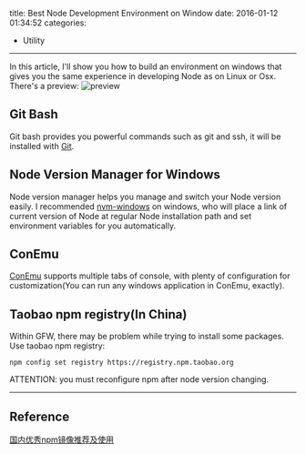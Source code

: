 title: Best Node Development Environment on Window
date: 2016-01-12 01:34:52
categories:
- Utility
---
In this article, I'll show you how to build an environment on windows that gives you the same experience in developing Node as on Linux or Osx. There's a preview:
![preview](http://7xqh47.com1.z0.glb.clouddn.com/build_windows_shell/preview.png)

## Git Bash
Git bash provides you powerful commands such as git and ssh, it will be installed with [Git](https://git-scm.com/download/win).

## Node Version Manager for Windows
Node version manager helps you manage and switch your Node version easily. I recommended [nvm-windows](https://github.com/coreybutler/nvm-windows) on windows, who will place a link of current version of Node at regular Node installation path and set environment variables for you automatically.

## ConEmu
[ConEmu](https://github.com/Maximus5/ConEmu) supports multiple tabs of console, with plenty of configuration for customization(You can run any windows application in ConEmu, exactly). 

## Taobao npm registry(In China)
Within GFW, there may be problem while trying to install some packages. Use taobao npm registry:
```
npm config set registry https://registry.npm.taobao.org
```
ATTENTION: you must reconfigure npm after node version changing.

- - - - - - - - - -
## Reference
[国内优秀npm镜像推荐及使用](http://riny.net/2014/cnpm/)








